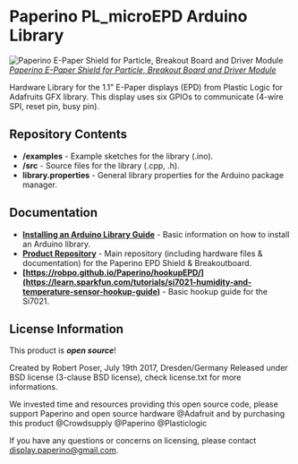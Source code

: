 Paperino PL_microEPD Arduino Library
===============================================================
![Paperino E-Paper Shield for Particle, Breakout Board and Driver Module](Paperino/pics/holy_tripel.png)  
[*Paperino E-Paper Shield for Particle, Breakout Board and Driver Module*](https://www.crowdsupply.com/robert-poser/paperino)

Hardware Library for the 1.1” E-Paper displays (EPD) from Plastic Logic for Adafruits GFX library. 
This display uses six GPIOs to communicate (4-wire SPI, reset pin, busy pin).

Repository Contents
-------------------

* **/examples** - Example sketches for the library (.ino).
* **/src** - Source files for the library (.cpp, .h).
* **library.properties** - General library properties for the Arduino package manager.

Documentation
--------------

* **[Installing an Arduino Library Guide](https://learn.sparkfun.com/tutorials/installing-an-arduino-library)** - Basic information on how to install an Arduino library.
* **[Product Repository](https://github.com/RobPo/Paperino)** - Main repository (including hardware files & documentation) for the Paperino EPD Shield & Breakoutboard.
* **[https://robpo.github.io/Paperino/hookupEPD/](https://learn.sparkfun.com/tutorials/si7021-humidity-and-temperature-sensor-hookup-guide)** - Basic hookup guide for the Si7021.

License Information
-------------------

This product is _**open source**_!

Created by Robert Poser, July 19th 2017, Dresden/Germany
Released under BSD license (3-clause BSD license), check license.txt for more informations.

We invested time and resources providing this open source code, please support Paperino and 
open source hardware @Adafruit and by purchasing this product @Crowdsupply @Paperino @Plasticlogic

If you have any questions or concerns on licensing, please contact display.paperino@gmail.com.

